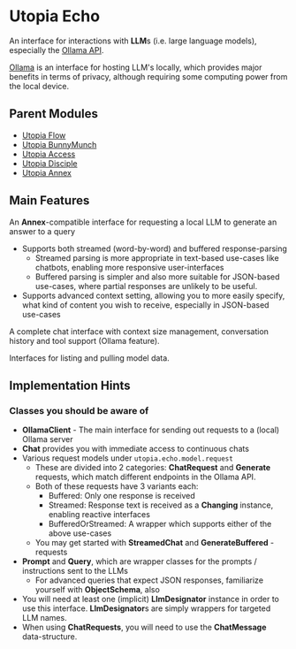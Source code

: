 # Utopia Echo
An interface for interactions with **LLM**s (i.e. large language models), especially the 
[Ollama API](https://github.com/ollama/ollama/blob/main/docs/api.md).

[Ollama](https://ollama.com/) is an interface for hosting LLM's locally, 
which provides major benefits in terms of privacy, although requiring some computing power from the local device.

## Parent Modules
- [Utopia Flow](https://github.com/Mikkomario/Utopia-Scala/tree/master/Flow)
- [Utopia BunnyMunch](https://github.com/Mikkomario/Utopia-Scala/tree/master/BunnyMunch)
- [Utopia Access](https://github.com/Mikkomario/Utopia-Scala/tree/master/Access)
- [Utopia Disciple](https://github.com/Mikkomario/Utopia-Scala/tree/master/Disciple)
- [Utopia Annex](https://github.com/Mikkomario/Utopia-Scala/tree/master/Annex)

## Main Features
An **Annex**-compatible interface for requesting a local LLM to generate an answer to a query
- Supports both streamed (word-by-word) and buffered response-parsing
  - Streamed parsing is more appropriate in text-based use-cases like chatbots, enabling more responsive user-interfaces
  - Buffered parsing is simpler and also more suitable for JSON-based use-cases, where partial responses 
    are unlikely to be useful.
- Supports advanced context setting, allowing you to more easily specify, what kind of content you wish to receive,
  especially in JSON-based use-cases

A complete chat interface with context size management, conversation history and tool support (Ollama feature).

Interfaces for listing and pulling model data.

## Implementation Hints

### Classes you should be aware of
- **OllamaClient** - The main interface for sending out requests to a (local) Ollama server
- **Chat** provides you with immediate access to continuous chats
- Various request models under `utopia.echo.model.request`
  - These are divided into 2 categories: **ChatRequest** and **Generate** requests, 
    which match different endpoints in the Ollama API.
  - Both of these requests have 3 variants each:
    - Buffered: Only one response is received
    - Streamed: Response text is received as a **Changing** instance, enabling reactive interfaces
    - BufferedOrStreamed: A wrapper which supports either of the above use-cases
  - You may get started with **StreamedChat** and **GenerateBuffered** -requests
- **Prompt** and **Query**, which are wrapper classes for the prompts / instructions sent to the LLMs
  - For advanced queries that expect JSON responses, familiarize yourself with **ObjectSchema**, also
- You will need at least one (implicit) **LlmDesignator** instance in order to use this interface. 
  **LlmDesignator**s are simply wrappers for targeted LLM names.
- When using **ChatRequests**, you will need to use the **ChatMessage** data-structure.